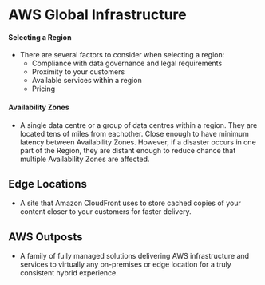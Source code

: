 # AWS Global Infrastructure
#### Selecting a Region
- There are several factors to consider when selecting a region:
    - Compliance with data governance and legal requirements
    - Proximity to your customers
    - Available services within a region
    - Pricing

#### Availability Zones
- A single data centre or a group of data centres within a region. They are located tens of miles from eachother. Close enough to have minimum latency between Availability Zones. However, if a disaster occurs in one part of the Region, they are distant enough to reduce chance that multiple Availability Zones are affected. 

## Edge Locations
- A site that Amazon CloudFront uses to store cached copies of your content closer to your customers for faster delivery. 

## AWS Outposts
- A family of fully managed solutions delivering AWS infrastructure and services to virtually any on-premises or edge location for a truly consistent hybrid experience. 